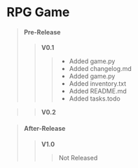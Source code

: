 # RPG Game

>#### Pre-Release
>>**V0.1**
>>> - Added game.py
>>> - Added changelog.md
>>> - Added game.py
>>> - Added inventory.txt
>>> - Added README.md
>>> - Added tasks.todo

>>**V0.2**

>#### After-Release
>>**V1.0**
>>>Not Released
